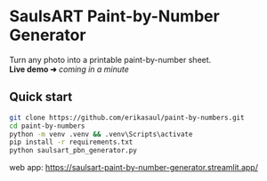 # SaulsART Paint-by-Number Generator

Turn any photo into a printable paint-by-number sheet.  
**Live demo ➜** _coming in a minute_

## Quick start
```bash
git clone https://github.com/erikasaul/paint-by-numbers.git
cd paint-by-numbers
python -m venv .venv && .venv\Scripts\activate
pip install -r requirements.txt
python saulsart_pbn_generator.py
```
web app:
https://saulsart-paint-by-number-generator.streamlit.app/
